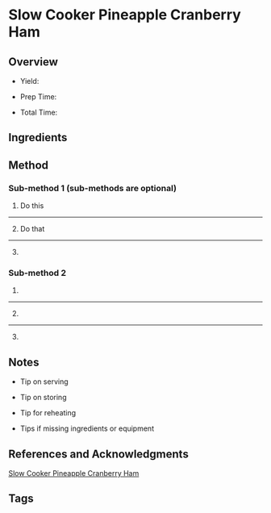 # Slow Cooker Pineapple Cranberry Ham

## Overview

- Yield:

- Prep Time:

- Total Time:

## Ingredients



## Method

### Sub-method 1 (sub-methods are optional)

1. Do this
---
2. Do that
---
3.

### Sub-method 2

1.
---
2.
---
3.

## Notes

- Tip on serving

- Tip on storing

- Tip for reheating

- Tips if missing ingredients or equipment

## References and Acknowledgments

[Slow Cooker Pineapple Cranberry Ham](http://www.lifewiththecrustcutoff.com/slow-cooker-pineapple-cranberry-ham/)

## Tags



